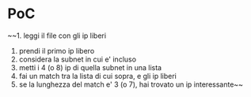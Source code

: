 # PoC

~~1. leggi il file con gli ip liberi
1. prendi il primo ip libero
1. considera la subnet in cui e' incluso
1. metti i 4 (o 8) ip di quella subnet in una lista
1. fai un match tra la lista di cui sopra, e gli ip liberi
1. se la lunghezza del match e' 3 (o 7), hai trovato un ip interessante~~
